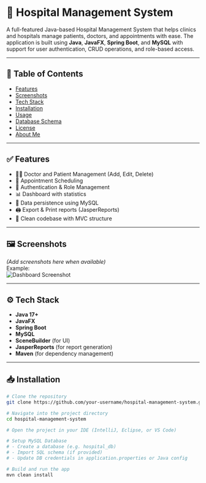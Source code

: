 # 🏥 Hospital Management System

A full-featured Java-based Hospital Management System that helps clinics and hospitals manage patients, doctors, and appointments with ease. The application is built using **Java**, **JavaFX**, **Spring Boot**, and **MySQL** with support for user authentication, CRUD operations, and role-based access.

---

## 📑 Table of Contents

- [Features](#features)
- [Screenshots](#screenshots)
- [Tech Stack](#tech-stack)
- [Installation](#installation)
- [Usage](#usage)
- [Database Schema](#database-schema)
- [License](#license)
- [About Me](#about-me)

---

## ✅ Features

- 👨‍⚕️ Doctor and Patient Management (Add, Edit, Delete)
- 📅 Appointment Scheduling
- 🔐 Authentication & Role Management
- 📊 Dashboard with statistics
- 💾 Data persistence using MySQL
- 🖨️ Export & Print reports (JasperReports)
- 📁 Clean codebase with MVC structure

---

## 🖼️ Screenshots

*(Add screenshots here when available)*  
Example:  
![Dashboard Screenshot](screenshots/dashboard.png)

---

## ⚙️ Tech Stack

- **Java 17+**
- **JavaFX**
- **Spring Boot**
- **MySQL**
- **SceneBuilder** (for UI)
- **JasperReports** (for report generation)
- **Maven** (for dependency management)

---

## 📥 Installation

```bash
# Clone the repository
git clone https://github.com/your-username/hospital-management-system.git

# Navigate into the project directory
cd hospital-management-system

# Open the project in your IDE (IntelliJ, Eclipse, or VS Code)

# Setup MySQL Database
# - Create a database (e.g. hospital_db)
# - Import SQL schema (if provided)
# - Update DB credentials in application.properties or Java config

# Build and run the app
mvn clean install

